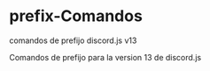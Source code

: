 # prefix-Comandos
comandos de prefijo discord.js v13

Comandos de prefijo para la version 13 de discord.js
